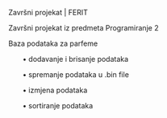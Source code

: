 Završni projekat | FERIT

Završni projekat iz predmeta Programiranje 2

Baza podataka za parfeme

  • dodavanje i brisanje podataka
  
  • spremanje podataka u .bin file
  
  • izmjena podataka
  
  • sortiranje podataka
